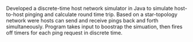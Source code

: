 Developed a discrete-time host network simulator in Java to simulate host-to-host pinging and calculate round time trip. 
Based on a star-topology network were hosts can send and receive pings back and forth simultaneously.
Program takes input to boostrap the simuation, then fires off timers for each ping request in discrete time.
